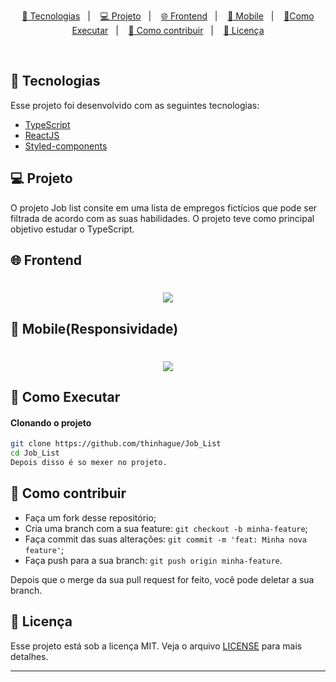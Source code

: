 
<p align="center">
  <a href="#-tecnologias">🚀 Tecnologias</a>&nbsp;&nbsp;&nbsp;|&nbsp;&nbsp;&nbsp;
  <a href="#-projeto">💻 Projeto</a>&nbsp;&nbsp;&nbsp;|&nbsp;&nbsp;&nbsp;
  <a href="#-frontend">🌐 Frontend</a>&nbsp;&nbsp;&nbsp;|&nbsp;&nbsp;&nbsp;
  <a href="#-mobile(Responsividade)">📱 Mobile</a>&nbsp;&nbsp;&nbsp;|&nbsp;&nbsp;&nbsp;
  <a href="#-como-executar">🔖Como Executar</a>&nbsp;&nbsp;&nbsp;|&nbsp;&nbsp;&nbsp;
  <a href="#-como-contribuir">🤔 Como contribuir</a>&nbsp;&nbsp;&nbsp;|&nbsp;&nbsp;&nbsp;
  <a href="#-licença">🧾 Licença</a>
</p>

<br>

## 🚀 Tecnologias

Esse projeto foi desenvolvido com as seguintes tecnologias:

- [TypeScript]()
- [ReactJS]()
- [Styled-components]()

## 💻 Projeto
O projeto Job list consite em uma lista de empregos fictícios que pode ser filtrada
de acordo com as suas habilidades. O projeto teve como principal objetivo estudar o
TypeScript.



## 🌐 Frontend
<h1 align="center">
    <img  src="https://media.giphy.com/media/2wh7fwWnP0n2ic2Ypd/giphy.gif" />
</h1>

## 📱 Mobile(Responsividade)
<h1 align="center">
    <img  src="https://media.giphy.com/media/JQQKPd7d8MyH2vqXCE/giphy.gif" />
</h1>

    
## 🔖 Como Executar

#### Clonando o projeto
```sh
git clone https://github.com/thinhague/Job_List
cd Job_List
Depois disso é so mexer no projeto.
```


## 🤔 Como contribuir

- Faça um fork desse repositório;
- Cria uma branch com a sua feature: `git checkout -b minha-feature`;
- Faça commit das suas alterações: `git commit -m 'feat: Minha nova feature'`;
- Faça push para a sua branch: `git push origin minha-feature`.

Depois que o merge da sua pull request for feito, você pode deletar a sua branch.


## 🧾 Licença

Esse projeto está sob a licença MIT. Veja o arquivo [LICENSE](LICENSE.md) para mais detalhes.

---


